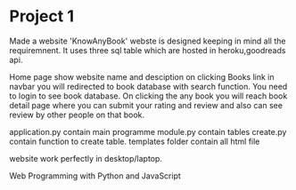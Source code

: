 # Project 1
Made a website 'KnowAnyBook'
webste is designed keeping in mind all the requiremnent.
It uses three sql table which are hosted in heroku,goodreads api.

Home page show website name and desciption
on clicking Books link in navbar you will redirected to book database with search function.
You need to login to see book database.
On clicking the  any book you will reach book detail page where you can submit your rating and review and also can see review by other people on that book.

application.py contain main programme
module.py contain tables
create.py contain function to create table.
templates folder contain all html file

website work perfectly in desktop/laptop.



Web Programming with Python and JavaScript
